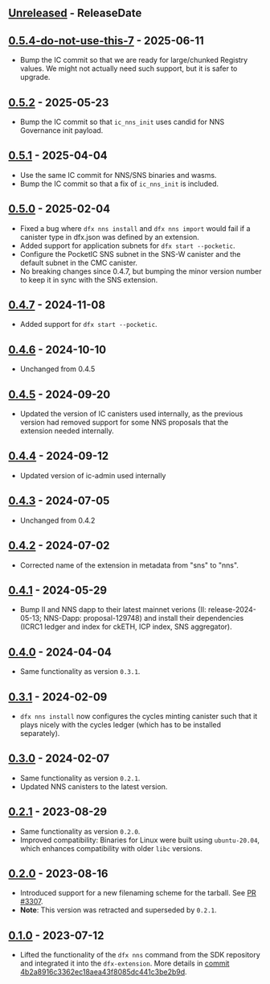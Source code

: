 <!-- next-header -->

## [Unreleased] - ReleaseDate

## [0.5.4-do-not-use-this-7] - 2025-06-11
- Bump the IC commit so that we are ready for large/chunked Registry values. We might not actually need such support, but it is safer to upgrade.

## [0.5.2] - 2025-05-23
- Bump the IC commit so that `ic_nns_init` uses candid for NNS Governance init payload.

## [0.5.1] - 2025-04-04
- Use the same IC commit for NNS/SNS binaries and wasms.
- Bump the IC commit so that a fix of `ic_nns_init` is included.

## [0.5.0] - 2025-02-04
- Fixed a bug where `dfx nns install` and `dfx nns import` would fail if a canister type in dfx.json was defined by an extension.
- Added support for application subnets for `dfx start --pocketic`.
- Configure the PocketIC SNS subnet in the SNS-W canister and the default subnet in the CMC canister.
- No breaking changes since 0.4.7, but bumping the minor version number to keep it in sync with the SNS extension.

## [0.4.7] - 2024-11-08
- Added support for `dfx start --pocketic`.

## [0.4.6] - 2024-10-10
- Unchanged from 0.4.5

## [0.4.5] - 2024-09-20
- Updated the version of IC canisters used internally, as the previous version had removed support for some NNS proposals that the extension needed internally.

## [0.4.4] - 2024-09-12
- Updated version of ic-admin used internally

## [0.4.3] - 2024-07-05
- Unchanged from 0.4.2

## [0.4.2] - 2024-07-02
- Corrected name of the extension in metadata from "sns" to "nns".

## [0.4.1] - 2024-05-29
- Bump II and NNS dapp to their latest mainnet verions (II: release-2024-05-13; NNS-Dapp: proposal-129748) and install their dependencies (ICRC1 ledger and index for ckETH, ICP index, SNS aggregator).

## [0.4.0] - 2024-04-04
- Same functionality as version `0.3.1`.

## [0.3.1] - 2024-02-09
- `dfx nns install` now configures the cycles minting canister such that it plays nicely with the cycles ledger (which has to be installed separately).

## [0.3.0] - 2024-02-07

- Same functionality as version `0.2.1`.
- Updated NNS canisters to the latest version.

## [0.2.1] - 2023-08-29

- Same functionality as version `0.2.0`.
- Improved compatibility: Binaries for Linux were built using `ubuntu-20.04`, which enhances compatibility with older `libc` versions.

## [0.2.0] - 2023-08-16

- Introduced support for a new filenaming scheme for the tarball. See [PR #3307](https://github.com/dfinity/sdk/pull/3307).
- **Note**: This version was retracted and superseded by `0.2.1`.

## [0.1.0] - 2023-07-12

- Lifted the functionality of the `dfx nns` command from the SDK repository and integrated it into the `dfx-extension`. More details in [commit 4b2a8916c3362ec18aea43f8085dc441c3be2b9d](https://github.com/dfinity/sdk/commit/4b2a8916c3362ec18aea43f8085dc441c3be2b9d).

<!-- next-url -->
[Unreleased]: https://github.com/dfinity/dfx-extensions/compare/{{tag_name}}...HEAD
[0.5.4-do-not-use-this-7]: https://github.com/dfinity/dfx-extensions/compare/{{tag_name}}...{{tag_name}}
[0.5.2]: https://github.com/dfinity/dfx-extensions/compare/{{tag_name}}...{{tag_name}}
[0.5.1]: https://github.com/dfinity/dfx-extensions/compare/{{tag_name}}...{{tag_name}}
[0.5.0]: https://github.com/dfinity/dfx-extensions/compare/{{tag_name}}...{{tag_name}}
[0.4.7]: https://github.com/dfinity/dfx-extensions/compare/{{tag_name}}...{{tag_name}}
[0.4.6]: https://github.com/dfinity/dfx-extensions/compare/{{tag_name}}...{{tag_name}}
[0.4.5]: https://github.com/dfinity/dfx-extensions/compare/{{tag_name}}...{{tag_name}}
[0.4.4]: https://github.com/dfinity/dfx-extensions/compare/{{tag_name}}...{{tag_name}}
[0.4.3]: https://github.com/dfinity/dfx-extensions/compare/{{tag_name}}...{{tag_name}}
[0.4.2]: https://github.com/dfinity/dfx-extensions/compare/{{tag_name}}...{{tag_name}}
[0.4.1]: https://github.com/dfinity/dfx-extensions/compare/{{tag_name}}...{{tag_name}}
[0.4.0]: https://github.com/dfinity/dfx-extensions/compare/nns-v0.3.1...{{tag_name}}
[0.3.1]: https://github.com/dfinity/dfx-extensions/compare/nns-v0.3.0...nns-v0.3.1
[0.3.0]: https://github.com/dfinity/dfx-extensions/compare/nns-v0.2.1...nns-v0.3.0
[0.2.1]: https://github.com/dfinity/dfx-extensions/compare/nns-v0.2.0...nns-v0.2.1
[0.2.0]: https://github.com/dfinity/dfx-extensions/compare/nns-v0.1.0...nns-v0.2.0
[0.1.0]: https://github.com/dfinity/dfx-extensions/compare/nns-v0.1.0...nns-v0.1.0
